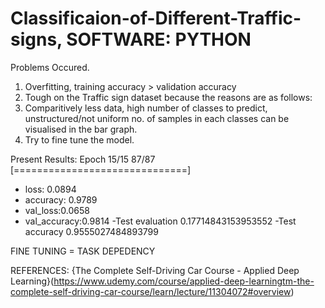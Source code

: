# Classificaion-of-Different-Traffic-signs, SOFTWARE: PYTHON

Problems Occured.
1. Overfitting, training accuracy > validation accuracy
2. Tough on the Traffic sign dataset because the reasons are as follows:
3. Comparitively less data, high number of classes to predict, unstructured/not uniform no. of samples in each classes can be visualised in the bar graph.
4. Try to fine tune the model.

Present Results:
Epoch 15/15
87/87 [==============================]  
- loss: 0.0894 
- accuracy: 0.9789 
- val_loss:0.0658 
- val_accuracy:0.9814
-Test evaluation 0.17714843153953552
-Test accuracy 0.9555027484893799



FINE TUNING = TASK DEPEDENCY


REFERENCES:
{The Complete Self-Driving Car Course - Applied Deep Learning}(https://www.udemy.com/course/applied-deep-learningtm-the-complete-self-driving-car-course/learn/lecture/11304072#overview)

